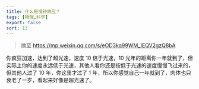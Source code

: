 ```yaml
---
title: 什么是慢钟效应？
tags: [物理,科学]
export: false
sort: 13
---
```


> 摘至 https://mp.weixin.qq.com/s/eOD3kq99WM_IEQV2gzQ8bA

你疯狂加速，达到了超光速，速度 10 倍于光速，10 光年的距离你一年就到了，但实际上你的速度永远低于光速，其他人看你还是按低于光速的速度慢慢飞过来的，但其他人过了 10 年，你这里才过了 1 年，所以你感觉自己一年就到了，肉体也只衰老了一岁，看起来好像是超光速了。
